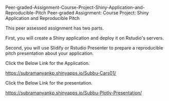 Peer-graded-Assignment-Course-Project-Shiny-Application-and-Reproducible-Pitch
Peer-graded Assignment: Course Project: Shiny Application and Reproducible Pitch

This peer assessed assignment has two parts.

First, you will create a Shiny application and deploy it on Rstudio's servers.

Second, you will use Slidify or Rstudio Presenter to prepare a reproducible pitch presentation about your application.

Click the Below Link for the Application.

https://subramanyankp.shinyapps.io/Subbu-Cars01/

Click the Below Link for the presentation.

https://subramanyankp.shinyapps.io/Subbu-Plotly-Presentation/
